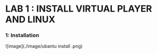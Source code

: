 # LAB 1 : INSTALL VIRTUAL PLAYER AND LINUX



### 1: Installation


![image](./image/ubantu install .png)

